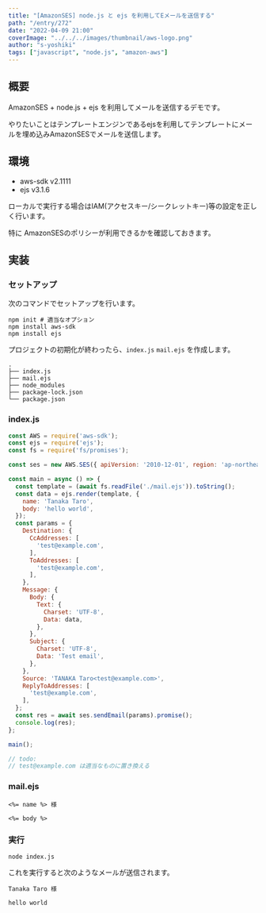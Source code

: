 ```yaml
---
title: "[AmazonSES] node.js と ejs を利用してEメールを送信する"
path: "/entry/272"
date: "2022-04-09 21:00"
coverImage: "../../../images/thumbnail/aws-logo.png"
author: "s-yoshiki"
tags: ["javascript", "node.js", "amazon-aws"]
---
```


## 概要

AmazonSES + node.js + ejs を利用してメールを送信するデモです。

やりたいことはテンプレートエンジンであるejsを利用してテンプレートにメールを埋め込みAmazonSESでメールを送信します。

## 環境

- aws-sdk v2.1111
- ejs v3.1.6

ローカルで実行する場合はIAM(アクセスキー/シークレットキー)等の設定を正しく行います。

特に AmazonSESのポリシーが利用できるかを確認しておきます。

## 実装

### セットアップ

次のコマンドでセットアップを行います。

```shell
npm init # 適当なオプション
npm install aws-sdk
npm install ejs
```

プロジェクトの初期化が終わったら、`index.js` `mail.ejs` を作成します。

```
.
├── index.js
├── mail.ejs
├── node_modules
├── package-lock.json
└── package.json
```

### index.js

```js
const AWS = require('aws-sdk');
const ejs = require('ejs');
const fs = require('fs/promises');

const ses = new AWS.SES({ apiVersion: '2010-12-01', region: 'ap-northeast-1' });

const main = async () => {
  const template = (await fs.readFile('./mail.ejs')).toString();
  const data = ejs.render(template, {
    name: 'Tanaka Taro',
    body: 'hello world',
  });
  const params = {
    Destination: {
      CcAddresses: [
        'test@example.com',
      ],
      ToAddresses: [
        'test@example.com',
      ],
    },
    Message: {
      Body: {
        Text: {
          Charset: 'UTF-8',
          Data: data,
        },
      },
      Subject: {
        Charset: 'UTF-8',
        Data: 'Test email',
      },
    },
    Source: 'TANAKA Taro<test@example.com>',
    ReplyToAddresses: [
      'test@example.com',
    ],
  };
  const res = await ses.sendEmail(params).promise();
  console.log(res);
};

main();

// todo:
// test@example.com は適当なものに置き換える
```

### mail.ejs

```
<%= name %> 様

<%= body %>
```

### 実行

```
node index.js
```

これを実行すると次のようなメールが送信されます。

```
Tanaka Taro 様

hello world
```
